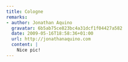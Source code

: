 ```yaml
---
title: Cologne
remarks:
- author: Jonathan Aquino
  gravatar: 6b5ab75ce823bc4a31dcf1f04427a582
  date: 2009-05-16T18:58:36+01:00
  url: http://jonathanaquino.com
  content: |
    Nice pic!
---
```

